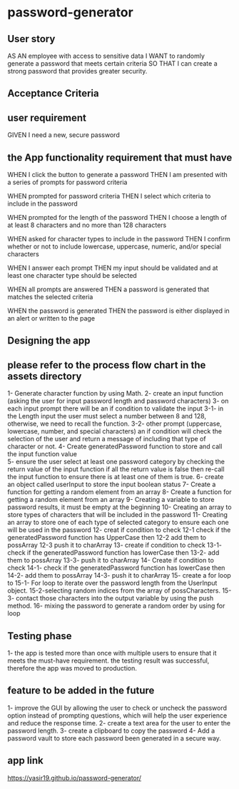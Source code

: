 # password-generator

## User story 
AS AN employee with access to sensitive data I WANT to randomly generate a password that meets certain criteria SO THAT I can create a strong password that provides greater security.

## Acceptance Criteria
## user requirement
GIVEN I need a new, secure password
## the App functionality requirement that must have 
WHEN I click the button to generate a password
THEN I am presented with a series of prompts for password criteria

WHEN prompted for password criteria
THEN I select which criteria to include in the password

WHEN prompted for the length of the password
THEN I choose a length of at least 8 characters and no more than 128 characters

WHEN asked for character types to include in the password
THEN I confirm whether or not to include lowercase, uppercase, numeric, and/or special characters

WHEN I answer each prompt
THEN my input should be validated and at least one character type should be selected

WHEN all prompts are answered
THEN a password is generated that matches the selected criteria

WHEN the password is generated
THEN the password is either displayed in an alert or written to the page


## Designing the app 
## please refer to the process flow chart in the assets directory 
1- Generate character function by using Math.
2- create an input function (asking the user for input password length and password characters)
3- on each input prompt there will be an if condition to validate the input 
    3-1- in the Length input the user must select a number between 8 and 128, otherwise, we need to recall the function.
    3-2- other prompt (uppercase, lowercase, number, and special characters) an if condition will check the selection of the user and return a message of including that type of character or not. 
4- Create generatedPassword function to store and call the input function value  
5- ensure the user select at least one password category by checking the return value of the input function if all the return value is false then re-call the input function to ensure there is at least one of them is true. 
6- create an object called userInput to store the input boolean status 
7- Create a function for getting a random element from an array
8- Create a function for getting a random element from an array
9- Creating a variable to store password results, it must be empty at the beginning
10- Creating an array to store types of characters that will be included in the password
11- Creating an array to store one of each type of selected category to ensure each one will be used in the password 
12- creat if condition to check 
    12-1 check if the generatedPassword function has UpperCase then 
    12-2 add them to possArray
    12-3 push it to charArray
13- create if condition to check 
    13-1- check if the generatedPassword function has lowerCase then 
    13-2- add them to possArray
    13-3- push it to charArray
14- Create if condition to check 
    14-1- check if the generatedPassword function has lowerCase then 
    14-2- add them to possArray
    14-3- push it to charArray
15- create a for loop to 
    15-1- For loop to iterate over the password length from the UserInput object.
    15-2-selecting random indices from the array of possCharacters.
    15-3- contact those characters into the output variable by using the push method.
16- mixing the password to generate a random order by using for loop 


## Testing phase
1- the app is tested more than once with multiple users to ensure that it meets the must-have requirement. the testing result was successful, therefore the app was moved to production.

## feature to be added in the future
1- improve the GUI by allowing the user to check or uncheck the password option instead of prompting questions, which will help the user experience and reduce the response time. 
2- create a text area for the user to enter the password length. 
3- create a clipboard to copy the password 
4- Add a password vault to store each password been generated in a secure way. 

## app link
https://yasir19.github.io/password-generator/
